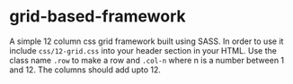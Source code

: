# grid-based-framework
A simple 12 column css grid framework built using SASS. In order to use it include `css/12-grid.css` into your header section in your HTML. Use the class name `.row` to make a row and `.col-n` where n is a number between 1 and 12. The columns should add upto 12.
